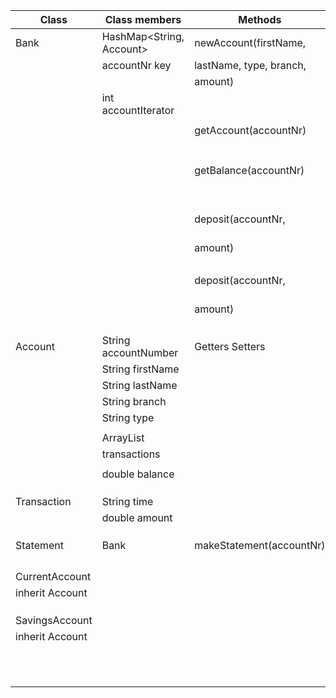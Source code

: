 


| Class           | Class members            | Methods                  | Scenario                     | Output        |
|-----------------|--------------------------|--------------------------|------------------------------|---------------|
| Bank            | HashMap<String, Account> | newAccount(firstName,    | account added                | accountNumber |
|                 | accountNr key            | lastName, type, branch,  |                              |               |
|                 |                          | amount)                  |                              |               |
|                 | int accountIterator      |                          |                              |               |
|                 |                          |                          |                              |               |
|                 |                          | getAccount(accountNr)    |                              | account       |
|                 |                          |                          |                              |               |
|                 |                          |                          |                              |               |
|                 |                          |                          |                              |               |
|                 |                          | getBalance(accountNr)    | checks statements and add up | balance       |
|                 |                          |                          |                              |               |
|                 |                          |                          |                              |               |
|                 |                          | deposit(accountNr,       | updates account information  | true          |
|                 |                          | amount)                  |                              |               |
|                 |                          |                          |                              |               |
|                 |                          | deposit(accountNr,       | updates account information  | amount        |
|                 |                          | amount)                  |                              |               |
|                 |                          |                          |                              |               |
|                 |                          |                          |                              |               |
|                 |                          |                          |                              |               |
|                 |                          |                          |                              |               |
| Account         | String accountNumber     | Getters Setters          |                              |               |
|                 | String firstName         |                          |                              |               |
|                 | String lastName          |                          |                              |               |
|                 | String branch            |                          |                              |               |
|                 | String type              |                          |                              |               |
|                 |                          |                          |                              |               |
|                 | ArrayList<Transaction>   |                          |                              |               |
|                 | transactions             |                          |                              |               |
|                 |                          |                          |                              |               |
|                 | double balance           |                          |                              |               |
|                 |                          |                          |                              |               |
|                 |                          |                          |                              |               |
|                 |                          |                          |                              |               |
| Transaction     | String time              |                          |                              |               |
|                 | double amount            |                          |                              |               |
|                 |                          |                          |                              |               |
|                 |                          |                          |                              |               |
|                 |                          |                          |                              |               |
| Statement       | Bank                     | makeStatement(accountNr) |                              | statement     |
|                 |                          |                          |                              |               |
|                 |                          |                          |                              |               |
|                 |                          |                          |                              |               |
|                 |                          |                          |                              |               |
| CurrentAccount  |                          |                          |                              |               |
| inherit Account |                          |                          |                              |               |
|                 |                          |                          |                              |               |
|                 |                          |                          |                              |               |
|                 |                          |                          |                              |               |
| SavingsAccount  |                          |                          |                              |               |
| inherit Account |                          |                          |                              |               |
|                 |                          |                          |                              |               |
|                 |                          |                          |                              |               |
|                 |                          |                          |                              |               |
|                 |                          |                          |                              |               |
|                 |                          |                          |                              |               |
|                 |                          |                          |                              |               |
|                 |                          |                          |                              |               |
|                 |                          |                          |                              |               |
|                 |                          |                          |                              |               |
|                 |                          |                          |                              |               |
|                 |                          |                          |                              |               |





